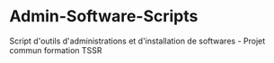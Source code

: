 # Admin-Software-Scripts
Script d'outils d'administrations et d'installation de softwares - Projet commun formation TSSR
